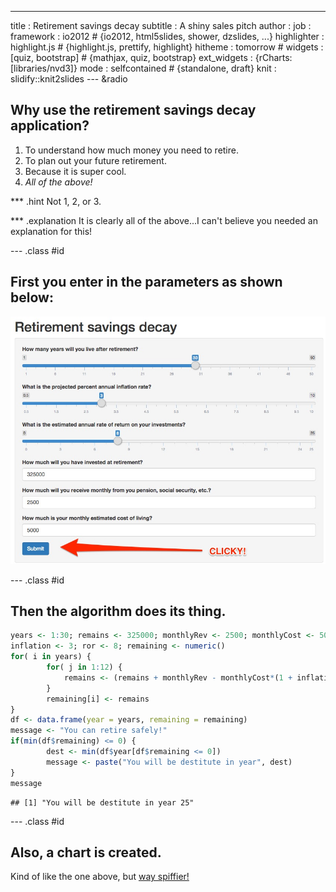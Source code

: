 ---
title       : Retirement savings decay
subtitle    : A shiny sales pitch
author      : 
job         : 
framework   : io2012        # {io2012, html5slides, shower, dzslides, ...}
highlighter : highlight.js  # {highlight.js, prettify, highlight}
hitheme     : tomorrow      # 
widgets     : [quiz, bootstrap]            # {mathjax, quiz, bootstrap}
ext_widgets : {rCharts: [libraries/nvd3]}
mode        : selfcontained # {standalone, draft}
knit        : slidify::knit2slides
--- &radio

## Why use the retirement savings decay application?

1. To understand how much money you need to retire.
2. To plan out your future retirement.
3. Because it is super cool.
4. _All of the above!_

*** .hint
Not 1, 2, or 3.

*** .explanation
It is clearly all of the above...I can't believe you needed an explanation for this!

--- .class #id

## First you enter in the parameters as shown below:

![Inputs](./assets/img/inputs.jpg)


--- .class #id

## Then the algorithm does its thing.


```r
years <- 1:30; remains <- 325000; monthlyRev <- 2500; monthlyCost <- 5000; 
inflation <- 3; ror <- 8; remaining <- numeric()
for( i in years) {
        for( j in 1:12) {
            remains <- (remains + monthlyRev - monthlyCost*(1 + inflation/1200)) * (1 + ror/1200)
        }
        remaining[i] <- remains
}
df <- data.frame(year = years, remaining = remaining)
message <- "You can retire safely!"
if(min(df$remaining) <= 0) {
        dest <- min(df$year[df$remaining <= 0])
        message <- paste("You will be destitute in year", dest)
}
message
```

```
## [1] "You will be destitute in year 25"
```



--- .class #id

## Also, a chart is created.


<div id = 'chart1' class = 'rChart nvd3'></div>
<script type='text/javascript'>
 $(document).ready(function(){
      drawchart1()
    });
    function drawchart1(){  
      var opts = {
 "dom": "chart1",
"width":    800,
"height":    400,
"x": "year",
"y": "remaining",
"type": "multiBarChart",
"id": "chart1" 
},
        data = [
 {
 "year": 1,
"remaining": 320485.8643235 
},
{
 "year": 2,
"remaining": 315597.0576122 
},
{
 "year": 3,
"remaining":  310302.482355 
},
{
 "year": 4,
"remaining": 304568.4599627 
},
{
 "year": 5,
"remaining": 298358.5165397 
},
{
 "year": 6,
"remaining": 291633.1508754 
},
{
 "year": 7,
"remaining": 284349.5831779 
},
{
 "year": 8,
"remaining": 276461.4829536 
},
{
 "year": 9,
"remaining": 267918.6743011 
},
{
 "year": 10,
"remaining": 258666.8167437 
},
{
 "year": 11,
"remaining":  248647.059572 
},
{
 "year": 12,
"remaining": 237795.6674966 
},
{
 "year": 13,
"remaining": 226043.6152309 
},
{
 "year": 14,
"remaining": 213316.1484231 
},
{
 "year": 15,
"remaining": 199532.3081474 
},
{
 "year": 16,
"remaining": 184604.4159268 
},
{
 "year": 17,
"remaining": 168437.5160143 
},
{
 "year": 18,
"remaining": 150928.7713824 
},
{
 "year": 19,
"remaining": 131966.8095813 
},
{
 "year": 20,
"remaining": 111431.0143026 
},
{
 "year": 21,
"remaining": 89190.75814381 
},
{
 "year": 22,
"remaining":  65104.5716926 
},
{
 "year": 23,
"remaining": 39019.24364507 
},
{
 "year": 24,
"remaining": 10768.84623467 
},
{
 "year": 25,
"remaining": -19826.3202279 
},
{
 "year": 26,
"remaining": -52960.87041755 
},
{
 "year": 27,
"remaining": -88845.57193124 
},
{
 "year": 28,
"remaining": -127708.6859725 
},
{
 "year": 29,
"remaining": -169797.4193122 
},
{
 "year": 30,
"remaining": -215379.4967612 
} 
]
  
      if(!(opts.type==="pieChart" || opts.type==="sparklinePlus" || opts.type==="bulletChart")) {
        var data = d3.nest()
          .key(function(d){
            //return opts.group === undefined ? 'main' : d[opts.group]
            //instead of main would think a better default is opts.x
            return opts.group === undefined ? opts.y : d[opts.group];
          })
          .entries(data);
      }
      
      if (opts.disabled != undefined){
        data.map(function(d, i){
          d.disabled = opts.disabled[i]
        })
      }
      
      nv.addGraph(function() {
        var chart = nv.models[opts.type]()
          .width(opts.width)
          .height(opts.height)
          
        if (opts.type != "bulletChart"){
          chart
            .x(function(d) { return d[opts.x] })
            .y(function(d) { return d[opts.y] })
        }
          
         
        chart
  .showControls(false)
          
        chart.xAxis
  .axisLabel("Year")

        
        
        chart.yAxis
  .axisLabel("Retirement savings")
      
       d3.select("#" + opts.id)
        .append('svg')
        .datum(data)
        .transition().duration(500)
        .call(chart);

       nv.utils.windowResize(chart.update);
       return chart;
      });
    };
</script>

Kind of like the one above, but [way spiffier!](https://jamessul.shinyapps.io/dp_project)

